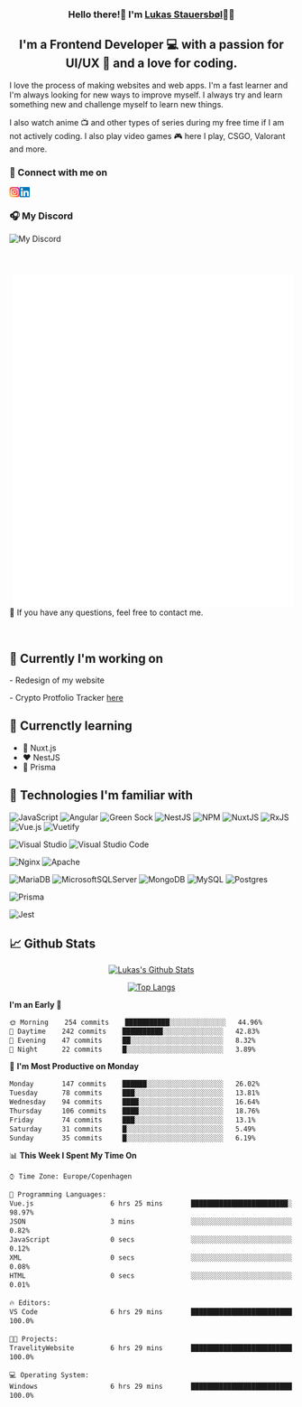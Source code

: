 <h3 align="center">
Hello there!👋 I'm <a target="_blank" href="https://lukasstauersboel.dk" rel="noreferrer">Lukas Stauersbøl</a>🙍‍♂️
</h3>

<h2 align="center">
I'm a Frontend Developer 💻 with a passion for UI/UX 🎨 and a love for coding.
</h2>

I love the process of making websites and web apps. I'm a fast learner and I'm always looking for new ways to improve myself.
I always try and learn something new and challenge myself to learn new things.

I also watch anime 📺 and other types of series during my free time if I am not actively coding. I also play video games 🎮 here I play, CSGO, Valorant and more.

### 🔗 Connect with me on
<a href="https://www.linkedin.com/in/lukas-stauersbol/" target="_blank"><img align="left" src="https://raw.githubusercontent.com/Slash1y/Slash1y/main/images/instagram.svg" alt="Lukas Stauersbøl | LinkedIn" width="18px"/></a>
<a href="https://www.instagram.com/lukas_stauersbol" target="_blank"><img align="left" src="https://raw.githubusercontent.com/Slash1y/Slash1y/main/images/linkedin.svg" alt="Lukas Stauersbøl | Instagram" width="18px"/></a>

<br/>

<p align="left">
<h3 align="left">🎧 My Discord</h3>
<img align="left" height="70px" src="https://discord.c99.nl/widget/theme-2/147806323323568128.png" alt="My Discord" />
</p>
<img align="right" width="500px" src="metrics.plugin.personal.anilist.svg" src="https://anilist.co/user/slashiy/" />

<br/>
<br/>
<br/>
<p align="left">
💬 If you have any questions, feel free to contact me.
</p>

<br/>
<h2 align="left"> 🔭 Currently I'm working on</h2>
<p align="left">
- Redesign of my website
 </p>
 <p align="left">
- Crypto Protfolio Tracker <a href=""https://github.com/thomasnyma/crypto-portfolio-tracker>here</a>
</p>
 
## 🌱 Currenctly learning
- 💚 Nuxt.js
- ❤ NestJS
- 💙 Prisma

## 💼 Technologies I'm familiar with
![JavaScript](https://img.shields.io/badge/javascript-%23323330.svg?style=for-the-badge&logo=javascript&logoColor=%23F7DF1E)
![Angular](https://img.shields.io/badge/angular-%23DD0031.svg?style=for-the-badge&logo=angular&logoColor=white)
![Green Sock](https://img.shields.io/badge/green%20sock-88CE02?style=for-the-badge&logo=greensock&logoColor=white)
![NestJS](https://img.shields.io/badge/nestjs-%23E0234E.svg?style=for-the-badge&logo=nestjs&logoColor=white)
![NPM](https://img.shields.io/badge/NPM-%23000000.svg?style=for-the-badge&logo=npm&logoColor=white)
![NuxtJS](https://img.shields.io/badge/Nuxt-black?style=for-the-badge&logo=nuxt.js&logoColor=white)
![RxJS](https://img.shields.io/badge/rxjs-%23B7178C.svg?style=for-the-badge&logo=reactivex&logoColor=white)
![Vue.js](https://img.shields.io/badge/vuejs-%2335495e.svg?style=for-the-badge&logo=vuedotjs&logoColor=%234FC08D)
![Vuetify](https://img.shields.io/badge/Vuetify-1867C0?style=for-the-badge&logo=vuetify&logoColor=AEDDFF)

![Visual Studio](https://img.shields.io/badge/Visual%20Studio-5C2D91.svg?style=for-the-badge&logo=visual-studio&logoColor=white)
![Visual Studio Code](https://img.shields.io/badge/Visual%20Studio%20Code-0078d7.svg?style=for-the-badge&logo=visual-studio-code&logoColor=white)

![Nginx](https://img.shields.io/badge/nginx-%23009639.svg?style=for-the-badge&logo=nginx&logoColor=white)
![Apache](https://img.shields.io/badge/apache-%23D42029.svg?style=for-the-badge&logo=apache&logoColor=white)

![MariaDB](https://img.shields.io/badge/MariaDB-003545?style=for-the-badge&logo=mariadb&logoColor=white)
![MicrosoftSQLServer](https://img.shields.io/badge/Microsoft%20SQL%20Sever-CC2927?style=for-the-badge&logo=microsoft%20sql%20server&logoColor=white)
![MongoDB](https://img.shields.io/badge/MongoDB-%234ea94b.svg?style=for-the-badge&logo=mongodb&logoColor=white)
![MySQL](https://img.shields.io/badge/mysql-%2300f.svg?style=for-the-badge&logo=mysql&logoColor=white)
![Postgres](https://img.shields.io/badge/postgres-%23316192.svg?style=for-the-badge&logo=postgresql&logoColor=white)

![Prisma](https://img.shields.io/badge/Prisma-3982CE?style=for-the-badge&logo=Prisma&logoColor=white)

![Jest](https://img.shields.io/badge/-jest-%23C21325?style=for-the-badge&logo=jest&logoColor=white)


## 📈 Github Stats
<p align="center">
<a href="https://github.com/slash1y" target="_blank"><img width="450px" src="https://github-readme-stats.vercel.app/api?username=slash1y&count_private=true&show_icons=true&theme=vue" alt="Lukas's Github Stats" /></a>
</p>
<p align="center">
<a href="https://github.com/slash1y" target="_blank"><img src="https://github-readme-stats.vercel.app/api/top-langs?username=slash1y&layout=compact&langs_count=8&theme=vue" alt="Top Langs" /></a>
</p>

<!--START_SECTION:waka-->
**I'm an Early 🐤** 

```text
🌞 Morning    254 commits    ███████████░░░░░░░░░░░░░░   44.96% 
🌆 Daytime    242 commits    ██████████░░░░░░░░░░░░░░░   42.83% 
🌃 Evening    47 commits     ██░░░░░░░░░░░░░░░░░░░░░░░   8.32% 
🌙 Night      22 commits     █░░░░░░░░░░░░░░░░░░░░░░░░   3.89%

```
📅 **I'm Most Productive on Monday** 

```text
Monday       147 commits    ██████░░░░░░░░░░░░░░░░░░░   26.02% 
Tuesday      78 commits     ███░░░░░░░░░░░░░░░░░░░░░░   13.81% 
Wednesday    94 commits     ████░░░░░░░░░░░░░░░░░░░░░   16.64% 
Thursday     106 commits    ████░░░░░░░░░░░░░░░░░░░░░   18.76% 
Friday       74 commits     ███░░░░░░░░░░░░░░░░░░░░░░   13.1% 
Saturday     31 commits     █░░░░░░░░░░░░░░░░░░░░░░░░   5.49% 
Sunday       35 commits     █░░░░░░░░░░░░░░░░░░░░░░░░   6.19%

```


📊 **This Week I Spent My Time On** 

```text
⌚︎ Time Zone: Europe/Copenhagen

💬 Programming Languages: 
Vue.js                   6 hrs 25 mins       ████████████████████████░   98.97% 
JSON                     3 mins              ░░░░░░░░░░░░░░░░░░░░░░░░░   0.82% 
JavaScript               0 secs              ░░░░░░░░░░░░░░░░░░░░░░░░░   0.12% 
XML                      0 secs              ░░░░░░░░░░░░░░░░░░░░░░░░░   0.08% 
HTML                     0 secs              ░░░░░░░░░░░░░░░░░░░░░░░░░   0.01%

🔥 Editors: 
VS Code                  6 hrs 29 mins       █████████████████████████   100.0%

🐱‍💻 Projects: 
TravelityWebsite         6 hrs 29 mins       █████████████████████████   100.0%

💻 Operating System: 
Windows                  6 hrs 29 mins       █████████████████████████   100.0%

```


<!--END_SECTION:waka-->
